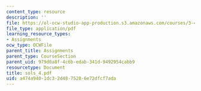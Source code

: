 ```yaml
---
content_type: resource
description: ''
file: https://ol-ocw-studio-app-production.s3.amazonaws.com/courses/3-45-magnetic-materials-spring-2004/a474a9401dc32d4875286e72dfcf7ada_sols_4.pdf
file_type: application/pdf
learning_resource_types:
- Assignments
ocw_type: OCWFile
parent_title: Assignments
parent_type: CourseSection
parent_uid: 979d0a8f-4c6b-edab-341d-9492954cabb9
resourcetype: Document
title: sols_4.pdf
uid: a474a940-1dc3-2d48-7528-6e72dfcf7ada
---
```

